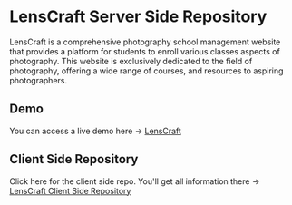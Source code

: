 # LensCraft Server Side Repository

LensCraft is a comprehensive photography school management website that provides a platform for students to enroll various classes aspects of photography. This website is exclusively dedicated to the field of photography, offering a wide range of courses, and resources to aspiring photographers.

## Demo

You can access a live demo here -> [LensCraft](https://lenscraft-sam.web.app/)

## Client Side Repository

Click here for the client side repo. You'll get all information there -> [LensCraft Client Side Repository](https://github.com/programming-hero-web-course1/b712-summer-camp-client-side-showkatali-dev)
